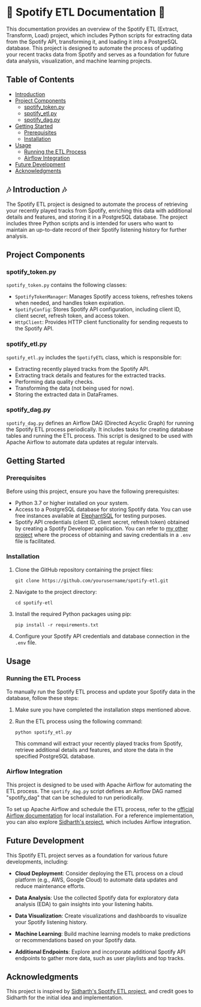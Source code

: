# 🎵 Spotify ETL Documentation 🎵

This documentation provides an overview of the Spotify ETL (Extract, Transform, Load) project, which includes Python scripts for extracting data from the Spotify API, transforming it, and loading it into a PostgreSQL database. This project is designed to automate the process of updating your recent tracks data from Spotify and serves as a foundation for future data analysis, visualization, and machine learning projects.

## Table of Contents

- [Introduction](#introduction)
- [Project Components](#project-components)
  - [spotify_token.py](#spotify_tokenpy)
  - [spotify_etl.py](#spotify_etlpy)
  - [spotify_dag.py](#spotify_dagpy)
- [Getting Started](#getting-started)
  - [Prerequisites](#prerequisites)
  - [Installation](#installation)
- [Usage](#usage)
  - [Running the ETL Process](#running-the-etl-process)
  - [Airflow Integration](#airflow-integration)
- [Future Development](#future-development)
- [Acknowledgments](#acknowledgments)

## 🎶 Introduction 🎶

The Spotify ETL project is designed to automate the process of retrieving your recently played tracks from Spotify, enriching this data with additional details and features, and storing it in a PostgreSQL database. The project includes three Python scripts and is intended for users who want to maintain an up-to-date record of their Spotify listening history for further analysis.

## Project Components

### spotify_token.py

`spotify_token.py` contains the following classes:

- `SpotifyTokenManager`: Manages Spotify access tokens, refreshes tokens when needed, and handles token expiration.
- `SpotifyConfig`: Stores Spotify API configuration, including client ID, client secret, refresh token, and access token.
- `HttpClient`: Provides HTTP client functionality for sending requests to the Spotify API.

### spotify_etl.py

`spotify_etl.py` includes the `SpotifyETL` class, which is responsible for:

- Extracting recently played tracks from the Spotify API.
- Extracting track details and features for the extracted tracks.
- Performing data quality checks.
- Transforming the data (not being used for now).
- Storing the extracted data in DataFrames.

### spotify_dag.py

`spotify_dag.py` defines an Airflow DAG (Directed Acyclic Graph) for running the Spotify ETL process periodically. It includes tasks for creating database tables and running the ETL process. This script is designed to be used with Apache Airflow to automate data updates at regular intervals.

## Getting Started

### Prerequisites

Before using this project, ensure you have the following prerequisites:

- Python 3.7 or higher installed on your system.
- Access to a PostgreSQL database for storing Spotify data. You can use free instances available at [ElephantSQL](https://www.elephantsql.com/) for testing purposes.
- Spotify API credentials (client ID, client secret, refresh token) obtained by creating a Spotify Developer application. You can refer to [my other project](https://github.com/dasmedeiros/spotify-auth) where the process of obtaining and saving credentials in a `.env` file is facilitated.

### Installation

1. Clone the GitHub repository containing the project files:

   ```
   git clone https://github.com/yourusername/spotify-etl.git
   ```

2. Navigate to the project directory:

   ```
   cd spotify-etl
   ```

3. Install the required Python packages using pip:

   ```
   pip install -r requirements.txt
   ```

4. Configure your Spotify API credentials and database connection in the `.env` file. 

## Usage

### Running the ETL Process

To manually run the Spotify ETL process and update your Spotify data in the database, follow these steps:

1. Make sure you have completed the installation steps mentioned above.

2. Run the ETL process using the following command:

   ```
   python spotify_etl.py
   ```

   This command will extract your recently played tracks from Spotify, retrieve additional details and features, and store the data in the specified PostgreSQL database.

### Airflow Integration

This project is designed to be used with Apache Airflow for automating the ETL process. The `spotify_dag.py` script defines an Airflow DAG named "spotify_dag" that can be scheduled to run periodically.

To set up Apache Airflow and schedule the ETL process, refer to the [official Airflow documentation](https://airflow.apache.org/docs/apache-airflow/stable/start/local.html) for local installation. For a reference implementation, you can also explore [Sidharth's project](https://github.com/sidharth1805/Spotify_etl), which includes Airflow integration.

## Future Development

This Spotify ETL project serves as a foundation for various future developments, including:

- **Cloud Deployment**: Consider deploying the ETL process on a cloud platform (e.g., AWS, Google Cloud) to automate data updates and reduce maintenance efforts.

- **Data Analysis**: Use the collected Spotify data for exploratory data analysis (EDA) to gain insights into your listening habits.

- **Data Visualization**: Create visualizations and dashboards to visualize your Spotify listening history.

- **Machine Learning**: Build machine learning models to make predictions or recommendations based on your Spotify data.

- **Additional Endpoints**: Explore and incorporate additional Spotify API endpoints to gather more data, such as user playlists and top tracks.

## Acknowledgments

This project is inspired by [Sidharth's Spotify ETL project](https://github.com/sidharth1805/Spotify_etl), and credit goes to Sidharth for the initial idea and implementation.
